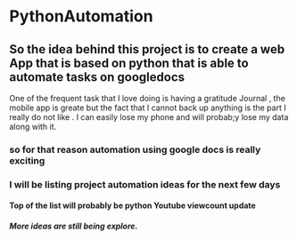 # PythonAutomation
## So the idea behind this project is to create a web App that is based on python that is able to automate tasks on googledocs  
One of the frequent task that I love doing is having a gratitude Journal , the mobile app is greate but the fact that I cannot back up anything is the part 
I really do not like . I can easily lose my phone and will probab;y lose my data along with it. 
### so for that reason automation using google docs is really exciting 
### I will be listing project automation ideas for the next few days 
#### Top of the list will probably be python Youtube viewcount update
##### More ideas are still being explore.
